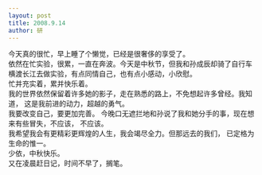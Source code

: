 ```yaml
---
layout: post
title: 2008.9.14
author: 研
---
```

今天真的很忙，早上睡了个懒觉，已经是很奢侈的享受了。  
依然在忙实验，很累，一直在奔波。今天是中秋节，但我和孙成辰却骑了自行车
横渡长江去做实验，有点同情自己，也有点小感动，小欣慰。  
忙并充实着，累并快乐着。  
我的世界依然保留着许多她的影子，走在熟悉的路上，不免想起许多曾经。我知道， 这是我前进的动力，超越的勇气。  
我要改变自己，要更加完善。 
今晚口无遮拦地和孙说了我和她分手的事，现在想来有些冒失，不应该，
不应该。  
我希望我会有更精彩更辉煌的人生，我会竭尽全力。但那远去的我们，
已定格为生命的惟一。  
少依，中秋快乐。  
又在凌晨赶日记，时间不早了，搁笔。